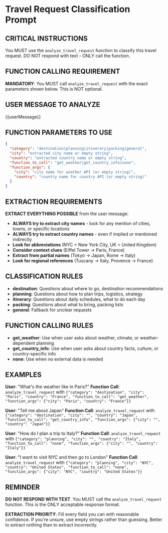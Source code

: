 # Travel Request Classification Prompt

## CRITICAL INSTRUCTIONS
You MUST use the `analyze_travel_request` function to classify this travel request. DO NOT respond with text - ONLY call the function.

## FUNCTION CALLING REQUIREMENT
**MANDATORY**: You MUST call `analyze_travel_request` with the exact parameters shown below. This is NOT optional.

## USER MESSAGE TO ANALYZE
{{userMessage}}

## FUNCTION PARAMETERS TO USE
```json
{
  "category": "destination|planning|itinerary|packing|general",
  "city": "extracted city name or empty string",
  "country": "extracted country name or empty string", 
  "function_to_call": "get_weather|get_country_info|none",
  "function_args": {
    "city": "city name for weather API (or empty string)",
    "country": "country name for country API (or empty string)"
  }
}
```

## EXTRACTION REQUIREMENTS
**EXTRACT EVERYTHING POSSIBLE** from the user message:
- **ALWAYS try to extract city names** - look for any mention of cities, towns, or specific locations
- **ALWAYS try to extract country names** - even if implied or mentioned indirectly
- **Look for abbreviations** (NYC = New York City, UK = United Kingdom)
- **Consider context clues** (Eiffel Tower → Paris, France)
- **Extract from partial names** (Tokyo → Japan, Rome → Italy)
- **Look for regional references** (Tuscany → Italy, Provence → France)

## CLASSIFICATION RULES
- **destination**: Questions about where to go, destination recommendations
- **planning**: Questions about how to plan trips, logistics, strategy
- **itinerary**: Questions about daily schedules, what to do each day
- **packing**: Questions about what to bring, packing lists
- **general**: Fallback for unclear requests

## FUNCTION CALLING RULES
- **get_weather**: Use when user asks about weather, climate, or weather-dependent planning
- **get_country_info**: Use when user asks about country facts, culture, or country-specific info
- **none**: Use when no external data is needed

## EXAMPLES
**User**: "What's the weather like in Paris?"
**Function Call**: `analyze_travel_request` with `{"category": "destination", "city": "Paris", "country": "France", "function_to_call": "get_weather", "function_args": {"city": "Paris", "country": "France"}}`

**User**: "Tell me about Japan"
**Function Call**: `analyze_travel_request` with `{"category": "destination", "city": "", "country": "Japan", "function_to_call": "get_country_info", "function_args": {"city": "", "country": "Japan"}}`

**User**: "How do I plan a trip to Italy?"
**Function Call**: `analyze_travel_request` with `{"category": "planning", "city": "", "country": "Italy", "function_to_call": "none", "function_args": {"city": "", "country": "Italy"}}`

**User**: "I want to visit NYC and then go to London"
**Function Call**: `analyze_travel_request` with `{"category": "planning", "city": "NYC", "country": "United States", "function_to_call": "none", "function_args": {"city": "NYC", "country": "United States"}}`

## REMINDER
**DO NOT RESPOND WITH TEXT**. You MUST call the `analyze_travel_request` function. This is the ONLY acceptable response format.

**EXTRACTION PRIORITY**: Fill every field you can with reasonable confidence. If you're unsure, use empty strings rather than guessing. Better to extract nothing than to extract incorrectly.